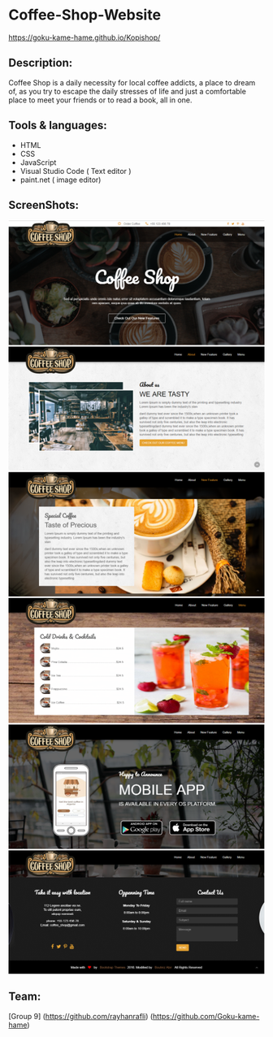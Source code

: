 # Coffee-Shop-Website
https://goku-kame-hame.github.io/Kopishop/

## Description:
Coffee Shop is a daily necessity for local coffee addicts, a place to dream of, as you try to escape the daily stresses of life and just a comfortable place to meet your friends or to read a book, all in one.

## Tools & languages:
* HTML
* CSS
* JavaScript
* Visual Studio Code ( Text editor )
* paint.net ( image editor)

## ScreenShots:
<img src="screenshots/1.png" />
<img src="screenshots/2.png" />
<img src="screenshots/3.png" />
<img src="screenshots/4.png" />
<img src="screenshots/5.png" />
<img src="screenshots/6.png" />

## Team:
[Group 9] (https://github.com/rayhanrafli) (https://github.com/Goku-kame-hame)
